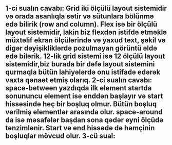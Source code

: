 1-ci sualın cavabı:
Grid iki ölçülü layout sistemidir və orada asanlıqla sətir və sütunlara bölünmə edə bilirik (row and column). Flex isə bir ölçülü layout sistemidir, lakin biz flexdən istifdə etməklə müxtəlif ekran ölçülərində və yaxud text, şəkil və digər dəyişikliklərdə pozulmayan görüntü əldə edə bilərik. 12-lik grid sistemi isə 12 ölçülü layout sistemidir,biz burada bir dəfə layout sistemini qurmaqla bütün lahiyələrdə onu istifadə edərək vaxta qənaət etmiş olarıq. 
2-ci sualın cavabı: 
space-between yazdıqda ilk element startda sonununcu element isə enddən başlayır və start hissəsində heç bir boşluq olmur. Bütün boşluq verilmiş elementlər arasında olur.
space-around da isə məsafələr başdan sona qədər eyni ölçüdə tənzimlənir. Start və end hissədə də həmçinin boşluqlar mövcud olur.
3-cü sual:
-------------